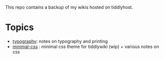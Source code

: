 This repo contains a backup of my wikis hosted on tiddlyhost.

# Topics

* [typography](https://designthinkerer.github.io/tw/typography): notes on typography and printing
* [minimal-css](https://designthinkerer.github.io/tw/minimal-css) : minimal css theme for tiddlywiki (wip) + various notes on css
